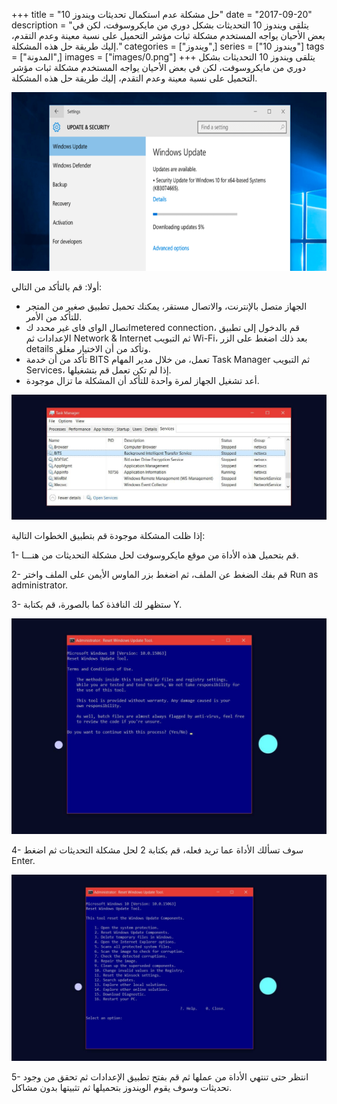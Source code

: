+++
title = "حل مشكلة عدم استكمال تحديثات ويندوز 10"
date = "2017-09-20"
description = "يتلقى ويندوز 10 التحديثات بشكل دوري من مايكروسوفت، لكن في بعض الأحيان يواجه المستخدم مشكلة ثبات مؤشر التحميل على نسبة معينة وعدم التقدم، إليك طريقة حل هذه المشكلة."
categories = ["ويندوز",]
series = ["ويندوز 10"]
tags = ["المدونة",]
images = ["images/0.png"]
+++
يتلقى ويندوز 10 التحديثات بشكل دوري من مايكروسوفت، لكن في بعض الأحيان يواجه المستخدم مشكلة ثبات مؤشر التحميل على نسبة معينة وعدم التقدم، إليك طريقة حل هذه المشكلة.

![img](images/0.png)



أولا: قم بالتأكد من التالي:
- الجهاز متصل بالإنترنت، والاتصال مستقر، يمكنك تحميل تطبيق صغير من المتجر للتأكد من الأمر.
- اتصال الواى فاى غير محدد كmetered connection، قم بالدخول إلى تطبيق الإعدادات ثم Network & Internet ثم التبويب Wi-Fi، بعد ذلك اضغط على الزر details وتأكد من أن الاختيار مغلق.
- تأكد من أن خدمة BITS تعمل، من خلال مدير المهام Task Manager ثم التبويب Services، إذا لم تكن تعمل قم بتشغيلها.
- أعد تشغيل الجهاز لمرة واحدة للتأكد أن المشكلة ما تزال موجودة.

![img](images/1.jpg)

إذا ظلت المشكلة موجودة قم بتطبيق الخطوات التالية:

1- قم بتحميل هذه الأداة من موقع مايكروسوفت لحل مشكلة التحديثات من هنـــا.

2- قم بفك الضغط عن الملف، ثم اضغط بزر الماوس الأيمن على الملف واختر  Run as administrator.

3- ستظهر لك النافذة كما بالصورة، قم بكتابة Y.

![img](images/2.jpg)

4-  سوف تسألك الأداة عما تريد فعله، قم بكتابة 2 لحل مشكلة التحديثات ثم اضغط Enter.

![img](images/3.jpg)

5- انتظر حتى تنتهي الأداة من عملها ثم قم بفتح تطبيق الإعدادات ثم تحقق من وجود تحديثات وسوف يقوم الويندوز بتحميلها ثم تثبيتها بدون مشاكل.


